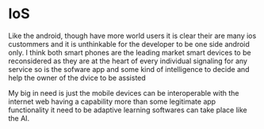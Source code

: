 # IoS
Like the android, though have more world users it is clear their are many ios custommers and it is unthinkable for the developer to be one 
side android only. I think both smart phones are the leading market smart devices to be reconsidered as they are at the heart of every individual 
signaling for any service so is the sofware app and some kind of intelligence to decide and help the owner of the dvice to be assisted

My big in need is just the mobile devices can be interoperable with the internet web having a capability more than some legitimate app  functionality it need to be adaptive learning softwares can take place like the AI.
